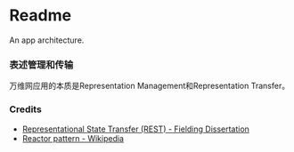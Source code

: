 # Readme
An app architecture.

### 表述管理和传输

万维网应用的本质是Representation Management和Representation Transfer。

### Credits
- [Representational State Transfer (REST) - Fielding Dissertation](https://ics.uci.edu/~fielding/pubs/dissertation/rest_arch_style.htm)
- [Reactor pattern - Wikipedia](https://en.wikipedia.org/wiki/Reactor_pattern)
